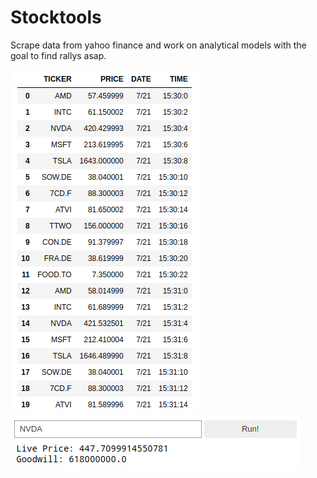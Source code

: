 # Stocktools

Scrape data from yahoo finance and work on analytical models with the goal to find rallys asap.

![promo1](res/promo1.png) ![promo1](res/promo2.png)
